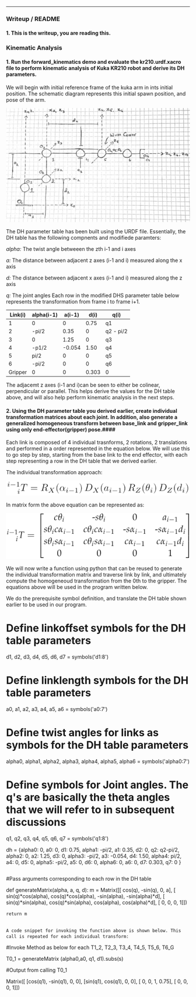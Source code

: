 ---
[//]: # (Image References)

[image1]: ./misc_images/misc4.png
[image2]: ./misc_images/eq1.png
[image3]: ./misc_images/eq2.png
[image4]: ./misc_images/image1.png
[image5]: ./misc_images/rot.png

### Writeup / README


#### 1. This is the writeup, you are reading this.
### Kinematic Analysis

#### 1. Run the forward_kinematics demo and evaluate the kr210.urdf.xacro file to perform kinematic analysis of Kuka KR210 robot and derive its DH parameters.

We will begin with initial reference frame of the kuka arm in ints initial position. The schematic diagram represents this initial spawn position, and pose of the arm.

![alt_text][image4]

The DH parameter table has been built using the URDF file. Essentially, the DH table has the following compnents and modifiede paramters:

*alpha:* The twist angle betweeen the zth i-1 and i axes

*a:* The distance between adjacent z axes (i-1 and i) measured along the x axis

*d:* The distance between adjacent x axes (i-1 and i) measured along the z axis

*q:* The joint angles
Each row in the modified DHS parameter table below represents the transformation from frame i to frame i+1.

Link(i) | alpha(i-1) | a(i-1) | d(i) | q(i) 
--- | --- | --- | --- | ---
1 | 0 | 0 | 0.75 | q1               
2 | -pi/2 | 0.35 | 0 | q2 - pi/2
3 | 0 | 1.25 | 0 | q3
4 | -p1/2 | -0.054 | 1.50 | q4
5 | pi/2 | 0 | 0 | q5
6 | -pi/2 | 0 | 0 | q6
Gripper | 0 | 0 | 0.303 | 0

The adjacemt z axes (i-1 and i)can be seen to either be colinear, perpendicular or parallel. This helps derive the values for the DH table above, and will also help perform kinematic analysis in the next steps.

#### 2. Using the DH parameter table you derived earlier, create individual transformation matrices about each joint. In addition, also generate a generalized homogeneous transform between base_link and gripper_link using only end-effector(gripper) pose.####

Each link is composed of 4 individual trasnforms, 2 rotations, 2 translations and performed in a order represented in the equation below. We will use this to go step by step, starting from the base link to the end effector, with each step representing a row in the DH table that we derived earlier.

The individual transformation approach:

![alt_text][image3]

In matrix form the above equation can be represented as:

![alt_text][image2]

We will now write a function using python that can be reused to generate the individual transformation matrix and traverse link by link, and ultimately compute the homogeneoud transformation from the 0th to the gripper. The equations above will be used in the program written below.

We do the prerequisite symbol definition, and translate the DH table shown earlier to be used in our program.


# Define linkoffset symbols for the DH table parameters 
d1, d2, d3, d4, d5, d6, d7 = symbols('d1:8')
# Define linklength symbols for the DH table parameters 
a0, a1, a2, a3, a4, a5, a6 = symbols('a0:7')
# Define twist angles for links as symbols for the DH table parameters 
alpha0, alpha1, alpha2, alpha3, alpha4, alpha5, alpha6 = symbols('alpha0:7')
# Define symbols for Joint angles. The q's are basically the theta angles that we will refer to in subsequent discussions

q1, q2, q3, q4, q5, q6, q7 = symbols('q1:8')

dh = {alpha0:     0, a0:      0, d1:  0.75,
    alpha1: -pi/2, a1:   0.35, d2:     0,  q2: q2-pi/2,
    alpha2:     0, a2:   1.25, d3:     0,
    alpha3: -pi/2, a3: -0.054, d4:  1.50,
    alpha4:  pi/2, a4:      0, d5:     0,
    alpha5: -pi/2, a5:      0, d6:     0,
    alpha6:     0, a6:      0, d7: 0.303,  q7: 0 }
```
```
#Pass arguments corresponding to each row in the DH table

def generateMatrix(alpha, a, q, d):
    m =  Matrix([[            cos(q),           -sin(q),           0,             a],
                   [ sin(q)*cos(alpha), cos(q)*cos(alpha), -sin(alpha), -sin(alpha)*d],
                   [ sin(q)*sin(alpha), cos(q)*sin(alpha),  cos(alpha),  cos(alpha)*d],
                   [                 0,                 0,           0,             1]])

    return m
```

A code snippet for invoking the function above is shown below. This call is repeated for each individual transform:
```
#Invoke Method as below for each T1_2, T2_3, T3_4, T4_5, T5_6, T6_G

T0_1 = generateMatrix (alpha0,a0, q1, d1).subs(s)

#Output from calling T0_1

Matrix([
[cos(q1), -sin(q1), 0,    0],
[sin(q1),  cos(q1), 0,    0],
[      0,        0, 1, 0.75],
[      0,        0, 0,    1]])

```
